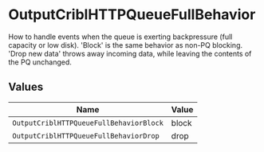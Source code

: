 # OutputCriblHTTPQueueFullBehavior

How to handle events when the queue is exerting backpressure (full capacity or low disk). 'Block' is the same behavior as non-PQ blocking. 'Drop new data' throws away incoming data, while leaving the contents of the PQ unchanged.


## Values

| Name                                    | Value                                   |
| --------------------------------------- | --------------------------------------- |
| `OutputCriblHTTPQueueFullBehaviorBlock` | block                                   |
| `OutputCriblHTTPQueueFullBehaviorDrop`  | drop                                    |